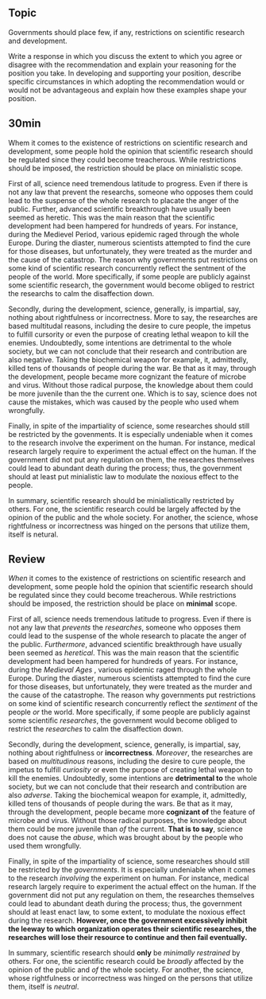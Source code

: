 ## Topic

Governments should place few, if any, restrictions on scientific research and development.

Write a response in which you discuss the extent to which you agree or disagree with the recommendation and explain your reasoning for the position you take. In developing and supporting your position, describe specific circumstances in which adopting the recommendation would or would not be advantageous and explain how these examples shape your position.

## 30min

Whem it comes to the existence of restrictions on scientific research and development, some people hold the opinion that scientific research should be regulated since they could become treacherous. While restrictions should be imposed, the restriction should be place on minialistic scope.

First of all, science need tremendous latitude to progress. Even if there is not any law that prevent the researchs, someone who opposes them could lead to the suspense of the whole research to placate the anger of the public. Further, advanced scientific breakthrough have usually been seemed as heretic. This was the main reason that the scientific development had been hampered for hundreds of years. For instance, during the Medievel Period, various epidemic raged through the whole Europe. During the diaster, numerous scientists attempted to find the cure for those diseases, but unfortunately, they were treated as the murder and the cause of the catastrop. The reason why governments put restrictions on some kind of scientific research concurrently reflect the sentment of the people of the world. More specifically, if some people are publicly against some scientific research, the government would become obliged to restrict the researchs to calm the disaffection down.

Secondly, during the development, science, generally, is impartial, say, nothing about rightfulness or incorrectness. More to say, the researches are based multitudal reasons, including the desire to cure people, the impetus to fulfill cursority or even the purpose of creating lethal weapon to kill the enemies. Undoubtedly, some intentions are detrimental to the whole society, but we can not conclude that their research and contribution are also negative. Taking the biochemical weapon for example, it, admittedly, killed tens of thousands of people during the war. Be that as it may, through the development, people became more cognizant the feature of microbe and virus. Without those radical purpose, the knowledge about them could be more juvenile than the the current one. Which is to say, science does not cause the mistakes, which was caused by the people who used whem wrongfully.

Finally, in spite of the impartiality of science, some researches should still be restricted by the govenments. It is especially undeniable when it comes to the research involve the experiment on the human. For instance, medical research largely require to experiment the actual effect on the human. If the government did not put any regulation on them, the researches themselves could lead to abundant death during the process; thus, the government should at least put minialistic law to modulate the noxious effect to the people.

In summary, scientific research should be minialistically restricted by others. For one, the scientific research could be largely affected by the opinion of the public and the whole society. For another, the science, whose rightfulness or incorrectness was hinged on the persons that utilize them, itself is netural.

## Review

*When* it comes to the existence of restrictions on scientific research and development, some people hold the opinion that scientific research should be regulated since they could become treacherous. While restrictions should be imposed, the restriction should be place on **minimal** scope.

First of all, science needs tremendous latitude to progress. Even if there is not any law that *prevents* the *researches*, someone who opposes them could lead to the suspense of the whole research to placate the anger of the public. *Furthermore*, advanced scientific breakthrough have usually been seemed as *heretical*. This was the main reason that the scientific development had been hampered for hundreds of years. For instance, during the *Medieval Ages* , various epidemic raged through the whole Europe. During the diaster, numerous scientists attempted to find the cure for those diseases, but unfortunately, they were treated as the murder and the cause of the catastrophe. The reason why governments put restrictions on some kind of scientific research concurrently reflect the *sentiment* of the people *or* the world. More specifically, if some people are publicly against some scientific *researches*, the government would become obliged to restrict the *researches* to calm the disaffection down.

Secondly, during the development, science, generally, is impartial, say, nothing about rightfulness or **incorrectness**. *Moreover*, the researches are based on *multitudinous* reasons, including the desire to cure people, the impetus to fulfill *curiosity* or even the purpose of creating lethal weapon to kill the enemies. Undoubtedly, some intentions are **detrimental to** the whole society, but we can not conclude that their research and contribution are also *adverse*. Taking the biochemical weapon for example, it, admittedly, killed tens of thousands of people during the wars. Be that as it may, through the development, people became more **cognizant of** the feature of microbe and virus. Without those radical purposes, the knowledge about them could be more juvenile than *of* the current. **That is to say**, science does not cause the *abuse*, which was brought about by the people who used them wrongfully.

Finally, in spite of the impartiality of science, some researches should still be restricted by the *governments*. It is especially undeniable when it comes to the research *involving* the experiment on human. For instance, medical research largely require to experiment the actual effect on the human. If the government did not put any regulation on them, the researches themselves could lead to abundant death during the process; thus, the government should at least enact law, to some extent, to modulate the noxious effect during the research. **However, once the government excessively inhibit the leeway to which organization operates their scientific researches, the researches will lose their resource to continue and then fail eventually.**

In summary, scientific research should **only** be *minimally* *restrained* by others. For one, the scientific research could be *broadly* affected by the opinion of the public and *of* the whole society. For another, the science, whose rightfulness or incorrectness was hinged on the persons that utilize them, itself is *neutral*.